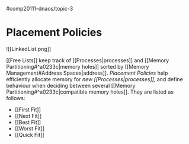 #comp20111-dnaos/topic-3 
# Placement Policies

![[LinkedList.png]]

[[Free Lists]] keep track of [[Processes|processes]] and [[Memory Partitioning#^a0233c|memory holes]] sorted by [[Memory Management#Address Spaces|address]]. *Placement Policies* help efficiently allocate memory for *new [[Processes|processes]]*, and define behaviour when deciding between several [[Memory Partitioning#^a0233c|compatible memory holes]]. They are listed as follows:

- [[First Fit]]
- [[Next Fit]]
- [[Best Fit]]
- [[Worst Fit]]
- [[Quick Fit]]